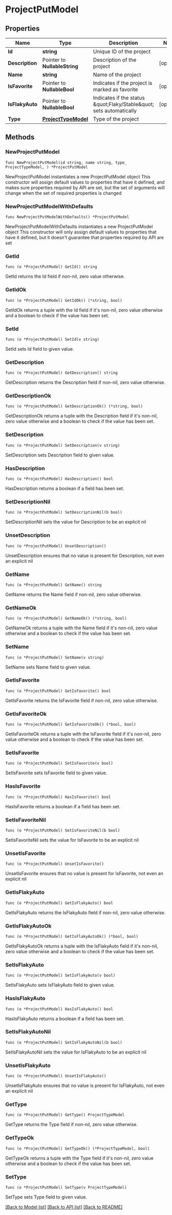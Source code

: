 # ProjectPutModel

## Properties

Name | Type | Description | Notes
------------ | ------------- | ------------- | -------------
**Id** | **string** | Unique ID of the project | 
**Description** | Pointer to **NullableString** | Description of the project | [optional] 
**Name** | **string** | Name of the project | 
**IsFavorite** | Pointer to **NullableBool** | Indicates if the project is marked as favorite | [optional] 
**IsFlakyAuto** | Pointer to **NullableBool** | Indicates if the status \&quot;Flaky/Stable\&quot; sets automatically | [optional] 
**Type** | [**ProjectTypeModel**](ProjectTypeModel.md) | Type of the project | 

## Methods

### NewProjectPutModel

`func NewProjectPutModel(id string, name string, type_ ProjectTypeModel, ) *ProjectPutModel`

NewProjectPutModel instantiates a new ProjectPutModel object
This constructor will assign default values to properties that have it defined,
and makes sure properties required by API are set, but the set of arguments
will change when the set of required properties is changed

### NewProjectPutModelWithDefaults

`func NewProjectPutModelWithDefaults() *ProjectPutModel`

NewProjectPutModelWithDefaults instantiates a new ProjectPutModel object
This constructor will only assign default values to properties that have it defined,
but it doesn't guarantee that properties required by API are set

### GetId

`func (o *ProjectPutModel) GetId() string`

GetId returns the Id field if non-nil, zero value otherwise.

### GetIdOk

`func (o *ProjectPutModel) GetIdOk() (*string, bool)`

GetIdOk returns a tuple with the Id field if it's non-nil, zero value otherwise
and a boolean to check if the value has been set.

### SetId

`func (o *ProjectPutModel) SetId(v string)`

SetId sets Id field to given value.


### GetDescription

`func (o *ProjectPutModel) GetDescription() string`

GetDescription returns the Description field if non-nil, zero value otherwise.

### GetDescriptionOk

`func (o *ProjectPutModel) GetDescriptionOk() (*string, bool)`

GetDescriptionOk returns a tuple with the Description field if it's non-nil, zero value otherwise
and a boolean to check if the value has been set.

### SetDescription

`func (o *ProjectPutModel) SetDescription(v string)`

SetDescription sets Description field to given value.

### HasDescription

`func (o *ProjectPutModel) HasDescription() bool`

HasDescription returns a boolean if a field has been set.

### SetDescriptionNil

`func (o *ProjectPutModel) SetDescriptionNil(b bool)`

 SetDescriptionNil sets the value for Description to be an explicit nil

### UnsetDescription
`func (o *ProjectPutModel) UnsetDescription()`

UnsetDescription ensures that no value is present for Description, not even an explicit nil
### GetName

`func (o *ProjectPutModel) GetName() string`

GetName returns the Name field if non-nil, zero value otherwise.

### GetNameOk

`func (o *ProjectPutModel) GetNameOk() (*string, bool)`

GetNameOk returns a tuple with the Name field if it's non-nil, zero value otherwise
and a boolean to check if the value has been set.

### SetName

`func (o *ProjectPutModel) SetName(v string)`

SetName sets Name field to given value.


### GetIsFavorite

`func (o *ProjectPutModel) GetIsFavorite() bool`

GetIsFavorite returns the IsFavorite field if non-nil, zero value otherwise.

### GetIsFavoriteOk

`func (o *ProjectPutModel) GetIsFavoriteOk() (*bool, bool)`

GetIsFavoriteOk returns a tuple with the IsFavorite field if it's non-nil, zero value otherwise
and a boolean to check if the value has been set.

### SetIsFavorite

`func (o *ProjectPutModel) SetIsFavorite(v bool)`

SetIsFavorite sets IsFavorite field to given value.

### HasIsFavorite

`func (o *ProjectPutModel) HasIsFavorite() bool`

HasIsFavorite returns a boolean if a field has been set.

### SetIsFavoriteNil

`func (o *ProjectPutModel) SetIsFavoriteNil(b bool)`

 SetIsFavoriteNil sets the value for IsFavorite to be an explicit nil

### UnsetIsFavorite
`func (o *ProjectPutModel) UnsetIsFavorite()`

UnsetIsFavorite ensures that no value is present for IsFavorite, not even an explicit nil
### GetIsFlakyAuto

`func (o *ProjectPutModel) GetIsFlakyAuto() bool`

GetIsFlakyAuto returns the IsFlakyAuto field if non-nil, zero value otherwise.

### GetIsFlakyAutoOk

`func (o *ProjectPutModel) GetIsFlakyAutoOk() (*bool, bool)`

GetIsFlakyAutoOk returns a tuple with the IsFlakyAuto field if it's non-nil, zero value otherwise
and a boolean to check if the value has been set.

### SetIsFlakyAuto

`func (o *ProjectPutModel) SetIsFlakyAuto(v bool)`

SetIsFlakyAuto sets IsFlakyAuto field to given value.

### HasIsFlakyAuto

`func (o *ProjectPutModel) HasIsFlakyAuto() bool`

HasIsFlakyAuto returns a boolean if a field has been set.

### SetIsFlakyAutoNil

`func (o *ProjectPutModel) SetIsFlakyAutoNil(b bool)`

 SetIsFlakyAutoNil sets the value for IsFlakyAuto to be an explicit nil

### UnsetIsFlakyAuto
`func (o *ProjectPutModel) UnsetIsFlakyAuto()`

UnsetIsFlakyAuto ensures that no value is present for IsFlakyAuto, not even an explicit nil
### GetType

`func (o *ProjectPutModel) GetType() ProjectTypeModel`

GetType returns the Type field if non-nil, zero value otherwise.

### GetTypeOk

`func (o *ProjectPutModel) GetTypeOk() (*ProjectTypeModel, bool)`

GetTypeOk returns a tuple with the Type field if it's non-nil, zero value otherwise
and a boolean to check if the value has been set.

### SetType

`func (o *ProjectPutModel) SetType(v ProjectTypeModel)`

SetType sets Type field to given value.



[[Back to Model list]](../README.md#documentation-for-models) [[Back to API list]](../README.md#documentation-for-api-endpoints) [[Back to README]](../README.md)


